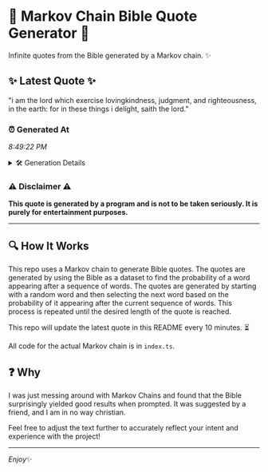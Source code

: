 # 📖 Markov Chain Bible Quote Generator 📖

Infinite quotes from the Bible generated by a Markov chain. ✨

## ✨ Latest Quote ✨
"i am the lord which exercise lovingkindness, judgment, and righteousness, in the earth: for in these things i delight, saith the lord."

### ⏰ Generated At
*8:49:22 PM*

<details>
    <summary>🛠️ Generation Details</summary>
    <p>
        <strong>🌱 Seed:</strong> i<br>
        <strong>🔄 Iterations:</strong> 21<br>
        <strong>📜 Context History:</strong><br>[ i ]: am<br>[ i, am ]: the<br>[ i, am, the ]: lord<br>[ i, am, the, lord ]: which<br>[ i, am, the, lord, which ]: exercise<br>[ i, am, the, lord, which, exercise ]: lovingkindness,<br>[ am, the, lord, which, exercise, lovingkindness, ]: judgment,<br>[ the, lord, which, exercise, lovingkindness,, judgment, ]: and<br>[ lord, which, exercise, lovingkindness,, judgment,, and ]: righteousness,<br>[ which, exercise, lovingkindness,, judgment,, and, righteousness, ]: in<br>[ exercise, lovingkindness,, judgment,, and, righteousness,, in ]: the<br>[ lovingkindness,, judgment,, and, righteousness,, in, the ]: earth:<br>[ judgment,, and, righteousness,, in, the, earth: ]: for<br>[ and, righteousness,, in, the, earth:, for ]: in<br>[ righteousness,, in, the, earth:, for, in ]: these<br>[ in, the, earth:, for, in, these ]: things<br>[ the, earth:, for, in, these, things ]: i<br>[ earth:, for, in, these, things, i ]: delight,<br>[ for, in, these, things, i, delight, ]: saith<br>[ in, these, things, i, delight,, saith ]: the<br>[ these, things, i, delight,, saith, the ]: lord.<br>
    </p>
</details>

### ⚠️ Disclaimer ⚠️
**This quote is generated by a program and is not to be taken seriously. It is purely for entertainment purposes.**

---

## 🔍 How It Works

This repo uses a Markov chain to generate Bible quotes. The quotes are generated by using the Bible as a dataset to find the probability of a word appearing after a sequence of words. The quotes are generated by starting with a random word and then selecting the next word based on the probability of it appearing after the current sequence of words. This process is repeated until the desired length of the quote is reached.

This repo will update the latest quote in this README every 10 minutes. ⏳

All code for the actual Markov chain is in `index.ts`.

## ❓ Why

I was just messing around with Markov Chains and found that the Bible surprisingly yielded good results when prompted. 
It was suggested by a friend, and I am in no way christian.

Feel free to adjust the text further to accurately reflect your intent and experience with the project!

---

*Enjoy*✨
